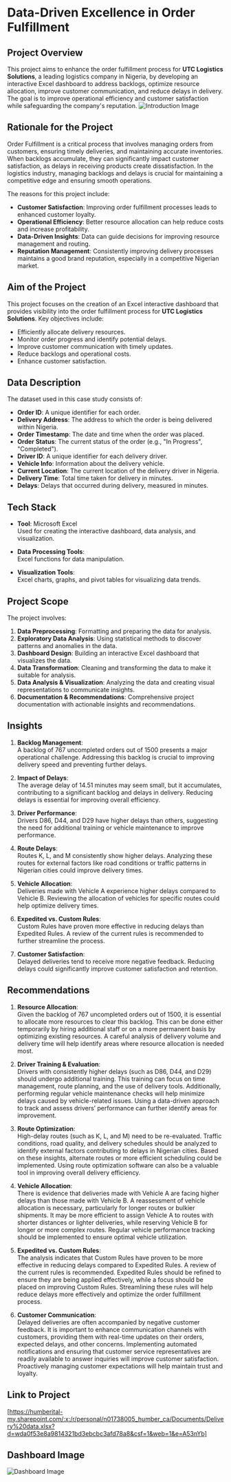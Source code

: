 
# Data-Driven Excellence in Order Fulfillment

## Project Overview
This project aims to enhance the order fulfillment process for **UTC Logistics Solutions**, a leading logistics company in Nigeria, by developing an interactive Excel dashboard to address backlogs, optimize resource allocation, improve customer communication, and reduce delays in delivery. The goal is to improve operational efficiency and customer satisfaction while safeguarding the company's reputation.
![Introduction Image](images/intro.png)

## Rationale for the Project
Order Fulfillment is a critical process that involves managing orders from customers, ensuring timely deliveries, and maintaining accurate inventories. When backlogs accumulate, they can significantly impact customer satisfaction, as delays in receiving products create dissatisfaction. In the logistics industry, managing backlogs and delays is crucial for maintaining a competitive edge and ensuring smooth operations.

The reasons for this project include:

- **Customer Satisfaction**: Improving order fulfillment processes leads to enhanced customer loyalty.
- **Operational Efficiency**: Better resource allocation can help reduce costs and increase profitability.
- **Data-Driven Insights**: Data can guide decisions for improving resource management and routing.
- **Reputation Management**: Consistently improving delivery processes maintains a good brand reputation, especially in a competitive Nigerian market.

## Aim of the Project
This project focuses on the creation of an Excel interactive dashboard that provides visibility into the order fulfillment process for **UTC Logistics Solutions**. Key objectives include:

- Efficiently allocate delivery resources.
- Monitor order progress and identify potential delays.
- Improve customer communication with timely updates.
- Reduce backlogs and operational costs.
- Enhance customer satisfaction.

## Data Description
The dataset used in this case study consists of:

- **Order ID**: A unique identifier for each order.
- **Delivery Address**: The address to which the order is being delivered within Nigeria.
- **Order Timestamp**: The date and time when the order was placed.
- **Order Status**: The current status of the order (e.g., "In Progress", "Completed").
- **Driver ID**: A unique identifier for each delivery driver.
- **Vehicle Info**: Information about the delivery vehicle.
- **Current Location**: The current location of the delivery driver in Nigeria.
- **Delivery Time**: Total time taken for delivery in minutes.
- **Delays**: Delays that occurred during delivery, measured in minutes.

## Tech Stack
- **Tool**: Microsoft Excel  
  Used for creating the interactive dashboard, data analysis, and visualization.
  
- **Data Processing Tools**:  
  Excel functions for data manipulation.
  
- **Visualization Tools**:  
  Excel charts, graphs, and pivot tables for visualizing data trends.

## Project Scope
The project involves:

1. **Data Preprocessing**: Formatting and preparing the data for analysis.
2. **Exploratory Data Analysis**: Using statistical methods to discover patterns and anomalies in the data.
3. **Dashboard Design**: Building an interactive Excel dashboard that visualizes the data.
4. **Data Transformation**: Cleaning and transforming the data to make it suitable for analysis.
5. **Data Analysis & Visualization**: Analyzing the data and creating visual representations to communicate insights.
6. **Documentation & Recommendations**: Comprehensive project documentation with actionable insights and recommendations.

## Insights

1. **Backlog Management**:  
   A backlog of 767 uncompleted orders out of 1500 presents a major operational challenge. Addressing this backlog is crucial to improving delivery speed and preventing further delays.

2. **Impact of Delays**:  
   The average delay of 14.51 minutes may seem small, but it accumulates, contributing to a significant backlog and delays in delivery. Reducing delays is essential for improving overall efficiency.

3. **Driver Performance**:  
   Drivers D86, D44, and D29 have higher delays than others, suggesting the need for additional training or vehicle maintenance to improve performance.

4. **Route Delays**:  
   Routes K, L, and M consistently show higher delays. Analyzing these routes for external factors like road conditions or traffic patterns in Nigerian cities could improve delivery times.

5. **Vehicle Allocation**:  
   Deliveries made with Vehicle A experience higher delays compared to Vehicle B. Reviewing the allocation of vehicles for specific routes could help optimize delivery times.

6. **Expedited vs. Custom Rules**:  
   Custom Rules have proven more effective in reducing delays than Expedited Rules. A review of the current rules is recommended to further streamline the process.

7. **Customer Satisfaction**:  
   Delayed deliveries tend to receive more negative feedback. Reducing delays could significantly improve customer satisfaction and retention.

## Recommendations

1. **Resource Allocation**:  
   Given the backlog of 767 uncompleted orders out of 1500, it is essential to allocate more resources to clear this backlog. This can be done either temporarily by hiring additional staff or on a more permanent basis by optimizing existing resources. A careful analysis of delivery volume and delivery time will help identify areas where resource allocation is needed most.

2. **Driver Training & Evaluation**:  
   Drivers with consistently higher delays (such as D86, D44, and D29) should undergo additional training. This training can focus on time management, route planning, and the use of delivery tools. Additionally, performing regular vehicle maintenance checks will help minimize delays caused by vehicle-related issues. Using a data-driven approach to track and assess drivers’ performance can further identify areas for improvement.

3. **Route Optimization**:  
   High-delay routes (such as K, L, and M) need to be re-evaluated. Traffic conditions, road quality, and delivery schedules should be analyzed to identify external factors contributing to delays in Nigerian cities. Based on these insights, alternate routes or more efficient scheduling could be implemented. Using route optimization software can also be a valuable tool in improving overall delivery efficiency.

4. **Vehicle Allocation**:  
   There is evidence that deliveries made with Vehicle A are facing higher delays than those made with Vehicle B. A reassessment of vehicle allocation is necessary, particularly for longer routes or bulkier shipments. It may be more efficient to assign Vehicle A to routes with shorter distances or lighter deliveries, while reserving Vehicle B for longer or more complex routes. Regular vehicle performance tracking should be implemented to ensure optimal vehicle utilization.

5. **Expedited vs. Custom Rules**:  
   The analysis indicates that Custom Rules have proven to be more effective in reducing delays compared to Expedited Rules. A review of the current rules is recommended. Expedited Rules should be refined to ensure they are being applied effectively, while a focus should be placed on improving Custom Rules. Streamlining these rules will help reduce delays more effectively and optimize the order fulfillment process.

6. **Customer Communication**:  
   Delayed deliveries are often accompanied by negative customer feedback. It is important to enhance communication channels with customers, providing them with real-time updates on their orders, expected delays, and other concerns. Implementing automated notifications and ensuring that customer service representatives are readily available to answer inquiries will improve customer satisfaction. Proactively managing customer expectations will help maintain trust and loyalty.

## Link to Project
[https://humberital-my.sharepoint.com/:x:/r/personal/n01738005_humber_ca/Documents/Delivery%20data.xlsx?d=wda0f53e8a9814321bd3ebcbc3afd78a8&csf=1&web=1&e=A53nYb]

## Dashboard Image
![Dashboard Image](images/dashboard.png)

